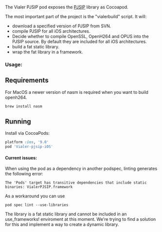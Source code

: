 The Vialer PJSIP pod exposes the <a href="http://www.pjsip.org/">PJSIP</a> library as Cocoapod.

The most important part of the project is the "vialerbuild" script. It will:
- download a specified version of PJSIP from SVN.
- compile PJSIP for all iOS architectures.
- Decide whether to compile OpenSSL, OpenH264 and OPUS into the PJSIP source. By default they are included for all iOS architectures.
- build a fat static library.
- wrap the fat library in a framework.

### Usage:

## Requirements
For MacOS a newer version of nasm is required when you want to build openh264.
```bash
brew install nasm
```

## Running
Install via CocoaPods:

```ruby
platform :ios, '9.0'
pod 'Vialer-pjsip-iOS'
```

#### Current issues:
When using the pod as a dependency in another podspec, linting generates the following error:
```
The 'Pods' target has transitive dependencies that include static binaries: VialerPJSIP.framework
```
As a workaround you can use
```
pod spec lint --use-libraries
```

The library is a fat static library and cannot be included in an use_frameworks! enviroment at this moment. We're trying to find a solution for this and implement a way to create a dynamic library.
